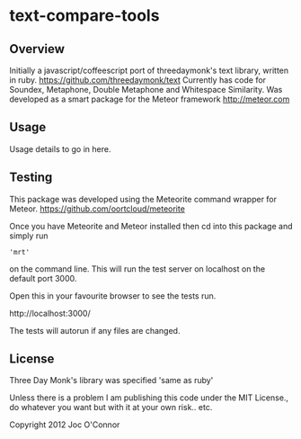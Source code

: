text-compare-tools
==================

Overview
--------

Initially a javascript/coffeescript port of threedaymonk's text library, written in ruby. https://github.com/threedaymonk/text
Currently has code for Soundex, Metaphone, Double Metaphone and Whitespace Similarity.
Was developed as a smart package for the Meteor framework http://meteor.com

Usage
-----

Usage details to go in here.

Testing
-------

This package was developed using the Meteorite command wrapper for Meteor. https://github.com/oortcloud/meteorite

Once you have Meteorite and Meteor installed then cd into this package and simply run

	'mrt'

on the command line. This will run the test server on localhost on the default port 3000.

Open this in your favourite browser to see the tests run.

http://localhost:3000/

The tests will autorun if any files are changed.

License
-------

Three Day Monk's library was specified 'same as ruby'

Unless there is a problem I am publishing this code under the MIT License., do whatever you want but with it at your own risk.. etc.

Copyright 2012 Joc O'Connor